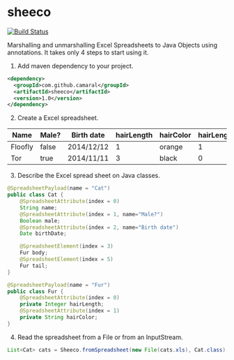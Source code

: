 # sheeco

[![Build Status](https://travis-ci.org/camaral/sheeco.svg)](https://travis-ci.org/camaral/sheeco)


Marshalling and unmarshalling Excel Spreadsheets to Java Objects using annotations.
It takes only 4 steps to start using it.

1. Add maven dependency to your project.

```xml
<dependency>
  <groupId>com.github.camaral</groupId>
  <artifactId>sheeco</artifactId>
  <version>1.0</version>
</dependency>
```

2. Create a Excel spreadsheet.

Name|Male?|Birth date|hairLength|hairColor|hairLength|hairColor
----|----------|-----|----------|---------|----------|---------
Floofly|false|2014/12/12|1|orange|1|yellow
Tor|true|2014/11/11|3|black|0|grey

3. Describe the Excel spread sheet on Java classes.

```java
@SpreadsheetPayload(name = "Cat")
public class Cat {
	@SpreadsheetAttribute(index = 0)
	String name;
	@SpreadsheetAttribute(index = 1, name="Male?")
	Boolean male;
	@SpreadsheetAttribute(index = 2, name="Birth date")
	Date birthDate;

	@SpreadsheetElement(index = 3)
	Fur body;
	@SpreadsheetElement(index = 5)
	Fur tail;
}
```

```java
@SpreadsheetPayload(name = "Fur")
public class Fur {
	@SpreadsheetAttribute(index = 0)
	private Integer hairLength;
	@SpreadsheetAttribute(index = 1)
	private String hairColor;
}
```

4. Read the spreadsheet from a File or from an InputStream.

```java
List<Cat> cats = Sheeco.fromSpreadsheet(new File(cats.xls), Cat.class);
```